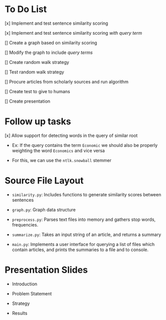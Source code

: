# To Do List

[x] Implement and test sentence similarity scoring

[x] Implement and test sentence similarity scoring *with query term*

[] Create a graph based on similarity scoring

[] Modify the graph to include *query terms*

[] Create random walk strategy

[] Test random walk strategy

[] Procure articles from scholarly sources and run algorithm

[] Create test to give to humans

[] Create presentation

# Follow up tasks

[x] Allow support for detecting words in the query of similar root

* Ex: If the query contains the term `Economic` we should also be properly weighting
the word `Economics` and vice versa

* For this, we can use the `ntlk.snowball` stemmer
    

# Source File Layout

* `similarity.py`: Includes functions to generate similarity scores between
                   sentences

* `graph.py`: Graph data structure

* `preprocess.py`: Parses text files into memory and gathers stop words, frequencies.

* `summarize.py`: Takes an input string of an article, and returns a summary

* `main.py`: Implements a user interface for querying a list of files which
             contain articles, and prints the summaries to a file and to console.

# Presentation Slides

* Introduction

* Problem Statement

* Strategy

* Results
